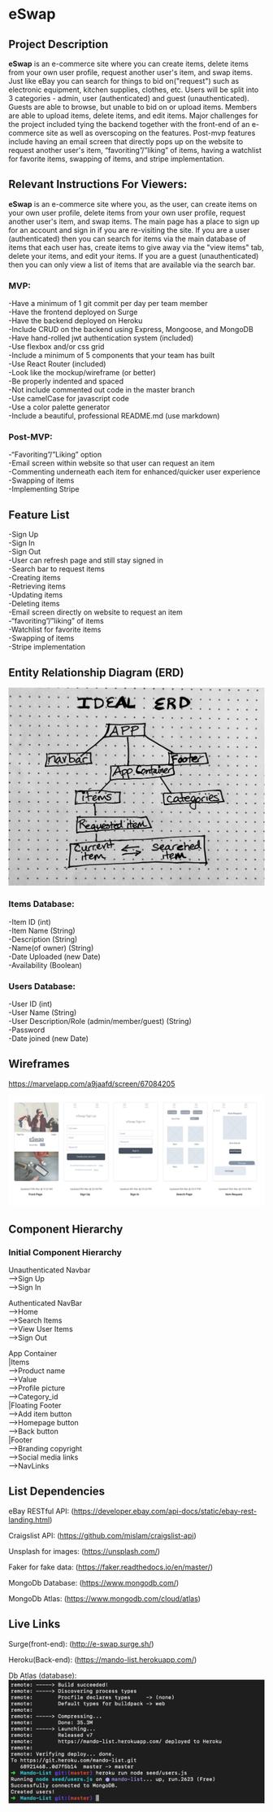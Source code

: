 # eSwap

## Project Description

**eSwap** is an e-commerce site where you can create items, delete items from your own user profile, request another user's item, and swap items. Just like eBay you can search for things to bid on("request") such as electronic equipment, kitchen supplies, clothes, etc. Users will be split into 3 categories - admin, user (authenticated) and guest (unauthenticated). Guests are able to browse, but unable to bid on or upload items. Members are able to upload items, delete items, and edit items. Major challenges for the project included tying the backend together with the front-end of an e-commerce site as well as overscoping on the features. Post-mvp features include having an email screen that directly pops up on the website to request another user's item, “favoriting”/”liking” of items, having a watchlist for favorite items, swapping of items, and stripe implementation. <br>

## Relevant Instructions For Viewers:

**eSwap** is an e-commerce site where you, as the user, can create items on your own user profile, delete items from your own user profile, request another user's item, and swap items. The main page has a place to sign up for an account and sign in if you are re-visiting the site. If you are a user (authenticated) then you can search for items via the main database of items that each user has, create items to give away via the "view items" tab, delete your items, and edit your items. If you are a guest (unauthenticated) then you can only view a list of items that are available via the search bar.

### MVP:
-Have a minimum of 1 git commit per day per team member <br>
-Have the frontend deployed on Surge<br>
-Have the backend deployed on Heroku<br>
-Include CRUD on the backend using Express, Mongoose, and MongoDB<br>
-Have hand-rolled jwt authentication system (included)<br>
-Use flexbox and/or css grid<br>
-Include a minimum of 5 components that your team has built<br>
-Use React Router (included)<br>
-Look like the mockup/wireframe (or better)<br>
-Be properly indented and spaced<br>
-Not include commented out code in the master branch<br>
-Use camelCase for javascript code<br>
-Use a color palette generator<br>
-Include a beautiful, professional README.md (use markdown)<br>

### Post-MVP:
-“Favoriting”/”Liking” option<br>
-Email screen within website so that user can request an item<br>
-Commenting underneath each item for enhanced/quicker user experience<br>
-Swapping of items<br>
-Implementing Stripe<br>


## Feature List 
-Sign Up<br>
-Sign In<br>
-Sign Out<br>
-User can refresh page and still stay signed in<br>
-Search bar to request items<br>
-Creating items<br>
-Retrieving items<br>
-Updating items<br>
-Deleting items<br>
-Email screen directly on website to request an item<br>
-“favoriting”/”liking” of items<br>
-Watchlist for favorite items<br>
-Swapping of items<br>
-Stripe implementation<br>


## Entity Relationship Diagram (ERD) 

![Entity Relationship Diagram](assets/ERD.jpg)

### Items Database:
-Item ID (int)<br>
-Item Name (String)<br>
-Description (String)<br>
-Name(of owner) (String)<br>
-Date Uploaded (new Date)<br>
-Availability (Boolean)<br>

### Users Database:
-User ID (int)<br>
-User Name (String)<br>
-User Description/Role (admin/member/guest) (String) <br>
-Password<br>
-Date joined (new Date)<br>

## Wireframes 

https://marvelapp.com/a9jaafd/screen/67084205<br>

![Initial Wireframe](assets/InitialWireframe.png)

## Component Hierarchy 

### Initial Component Hierarchy

Unauthenticated Navbar<br>
-->Sign Up<br>
-->Sign In<br>

Authenticated NavBar<br>
-->Home <br>
-->Search Items<br>
-->View User Items<br>
-->Sign Out<br>


App Container<br>
|Items<br>
  -->Product name<br>
  -->Value<br>
  -->Profile picture<br>
  -->Category_id<br>
|Floating Footer<br>
  -->Add item button<br> 
  -->Homepage button<br> 
  -->Back button<br>
|Footer<br> 
  -->Branding copyright<br> 
  -->Social media links<br> 
  -->NavLinks<br> 

## List Dependencies 

eBay RESTful API: (https://developer.ebay.com/api-docs/static/ebay-rest-landing.html)<br>

Craigslist API: (https://github.com/mislam/craigslist-api)<br>

Unsplash for images: (https://unsplash.com/) <br>

Faker for fake data: (https://faker.readthedocs.io/en/master/) <br>

MongoDb Database: (https://www.mongodb.com/) <br>

MongoDb Atlas: (https://www.mongodb.com/cloud/atlas) <br>


## Live Links

Surge(front-end): (http://e-swap.surge.sh/) <br>

Heroku(Back-end): (https://mando-list.herokuapp.com/) <br>

Db Atlas (database): ![Successful Deployment of Mongodb Atlas Database](assets/Successful_Deployment_of_Mongodb_Atlas_Database.png) <br>
